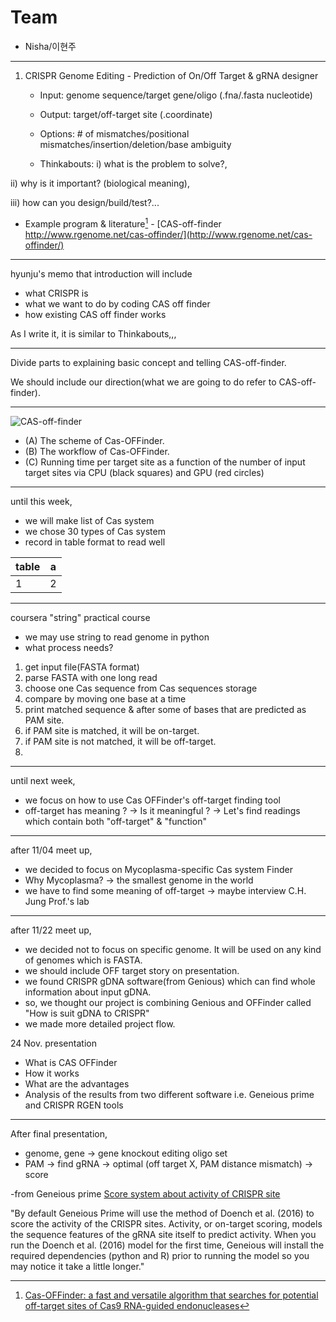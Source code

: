 # Team
* Nisha/이현주

---

1. CRISPR Genome Editing - Prediction of On/Off Target & gRNA designer

   - Input: genome sequence/target gene/oligo (.fna/.fasta nucleotide)
   - Output: target/off-target site (.coordinate)


   - Options: # of mismatches/positional mismatches/insertion/deletion/base ambiguity


   - Thinkabouts: 
i) what is the problem to solve?, 

ii) why is it important? (biological meaning), 

iii) how can you design/build/test?... 


   - Example program & literature[^offfinder] - [CAS-off-finder http://www.rgenome.net/cas-offinder/](http://www.rgenome.net/cas-offinder/)
   [^offfinder]:[Cas-OFFinder: a fast and versatile algorithm that searches for potential off-target sites of Cas9 RNA-guided endonucleases](https://academic.oup.com/bioinformatics/article/30/10/1473/267560)

---

hyunju's memo that introduction will include
- what CRISPR is
- what we want to do by coding CAS off finder
- how existing CAS off finder works

As I write it, it is similar to Thinkabouts,,,

---

Divide parts to explaining basic concept and telling CAS-off-finder.


We should include our direction(what we are going to do refer to CAS-off-finder).

---

![CAS-off-finder](https://user-images.githubusercontent.com/79410957/139711521-9a00c6ef-0f09-4256-9dfb-ffc57cbbcd53.png)
- (A) The scheme of Cas-OFFinder. 
- (B) The workflow of Cas-OFFinder. 
- (C) Running time per target site as a function of the number of input target sites via CPU (black squares) and GPU (red circles)

---
until this week,
- we will make list of Cas system
- we chose 30 types of Cas system
- record in table format to read well

table | a
----- | ---
1     | 2

---
coursera "string" practical course
- we may use string to read genome in python
- what process needs?
1. get input file(FASTA format)
2. parse FASTA with one long read
3. choose one Cas sequence from Cas sequences storage
4. compare by moving one base at a time
5. print matched sequence & after some of bases that are predicted as PAM site.
6. if PAM site is matched, it will be on-target.
7. if PAM site is not matched, it will be off-target.
8.  

---
until next week,
- we focus on how to use Cas OFFinder's off-target finding tool
- off-target has meaning ? -> Is it meaningful ? -> Let's find readings which contain both "off-target" & "function"

---
after 11/04 meet up,
- we decided to focus on Mycoplasma-specific Cas system Finder
- Why Mycoplasma? -> the smallest genome in the world
- we have to find some meaning of off-target -> maybe interview C.H. Jung Prof.'s lab
---

after 11/22 meet up,
- we decided not to focus on specific genome. It will be used on any kind of genomes which is FASTA.
- we should include OFF target story on presentation.
- we found CRISPR gDNA software(from Genious) which can find whole information about input gDNA.
- so, we thought our project is combining Genious and OFFinder called "How is suit gDNA to CRISPR"
- we made more detailed project flow.

24 Nov. presentation 
- What is CAS OFFinder 
- How it works
- What are the advantages 
- Analysis of the results from two different software i.e. Geneious prime and CRISPR RGEN tools


---
After final presentation, 

- genome, gene -> gene knockout editing oligo set
- PAM -> find gRNA -> optimal (off target X, PAM distance mismatch) -> score

-from Geneious prime [Score system about activity of CRISPR site](https://www.geneious.com/tutorials/finding-crispr-sites-r9/) 


"By default Geneious Prime will use the method of Doench et al. (2016) to score the activity of the CRISPR sites. Activity, or on-target scoring, models the sequence features of the gRNA site itself to predict activity. When you run the Doench et al. (2016) model for the first time, Geneious will install the required dependencies (python and R) prior to running the model so you may notice it take a little longer."
